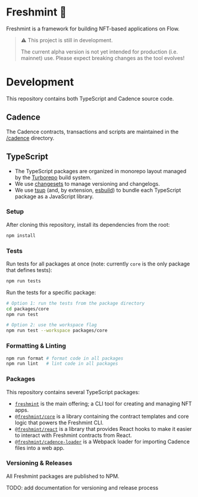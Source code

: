 # Freshmint 🍃

Freshmint is a framework for building NFT-based applications on Flow.

> :warning: This project is still in development.
>
> The current alpha version is not yet intended for production (i.e. mainnet) use. Please expect breaking changes as the tool evolves!

# Development

This repository contains both TypeScript and Cadence source code.

## Cadence

The Cadence contracts, transactions and scripts are maintained in the [/cadence](cadence/) directory.

## TypeScript

- The TypeScript packages are organized in monorepo layout managed by the [Turborepo](https://turbo.build/) build system.
- We use [changesets](https://github.com/changesets/changesets) to manage versioning and changelogs.
- We use [tsup](https://github.com/egoist/tsup) (and, by extension, [esbuild](https://esbuild.github.io/)) to bundle each TypeScript package as a JavaScript library.

### Setup

After cloning this repository, install its dependencies from the root:

```sh
npm install
```

### Tests

Run tests for all packages at once (note: currently `core` is the only package that defines tests):

```sh
npm run tests
```

Run the tests for a specific package:

```sh
# Option 1: run the tests from the package directory
cd packages/core
npm run test

# Option 2: use the workspace flag
npm run test --workspace packages/core
```

### Formatting & Linting

```sh
npm run format # format code in all packages
npm run lint   # lint code in all packages
```

### Packages

This repository contains several TypeScript packages:

- [`freshmint`](packages/freshmint) is the main offering; a CLI tool for creating and managing NFT apps.
- [`@freshmint/core`](packages/core/) is a library containing the contract templates and core logic that powers the Freshmint CLI.
- [`@freshmint/react`](packages/react/) is a library that provides React hooks to make it easier to interact with Freshmint contracts from React.
- [`@freshmint/cadence-loader`](packages/cadence-loader/) is a Webpack loader for importing Cadence files into a web app.

### Versioning & Releases

All Freshmint packages are published to NPM.

TODO: add documentation for versioning and release process
